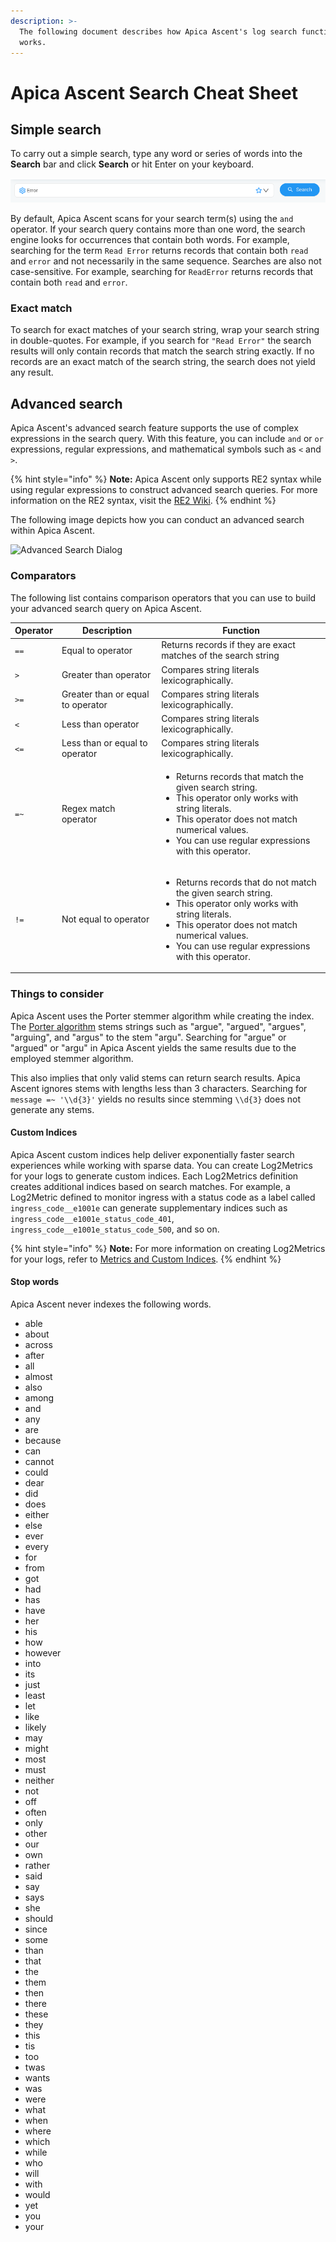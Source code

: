 ```yaml
---
description: >-
  The following document describes how Apica Ascent's log search functionality
  works.
---
```


# Apica Ascent Search Cheat Sheet

## Simple search

To carry out a simple search, type any word or series of words into the **Search** bar and click **Search** or hit Enter on your keyboard.

![Search Bar](<../.gitbook/assets/image (6) (1) (1) (1) (1) (1) (1) (1) (1).png>)

By default, Apica Ascent scans for your search term(s) using the `and` operator. If your search query contains more than one word, the search engine looks for occurrences that contain both words. For example, searching for the term `Read Error` returns records that contain both `read` and `error` and not necessarily in the same sequence. Searches are also not case-sensitive. For example, searching for `ReadError` returns records that contain both `read` and `error`.

### Exact match

To search for exact matches of your search string, wrap your search string in double-quotes. For example, if you search for `"Read Error"` the search results will only contain records that match the search string exactly. If no records are an exact match of the search string, the search does not yield any result.

## Advanced search

Apica Ascent's advanced search feature supports the use of complex expressions in the search query. With this feature, you can include `and` or `or` expressions, regular expressions, and mathematical symbols such as `<` and `>`.

{% hint style="info" %}
**Note:** Apica Ascent only supports RE2 syntax while using regular expressions to construct advanced search queries. For more information on the RE2 syntax, visit the [RE2 Wiki](https://github.com/google/re2/wiki/Syntax).
{% endhint %}

The following image depicts how you can conduct an advanced search within Apica Ascent.

![Advanced Search Dialog](../.gitbook/assets/advanced-search-2022-01-25_17-40-46.png)

### Comparators

The following list contains comparison operators that you can use to build your advanced search query on Apica Ascent.

| Operator | Description                       | Function                                                                                                                                                                                                                                               |
| -------- | --------------------------------- | ------------------------------------------------------------------------------------------------------------------------------------------------------------------------------------------------------------------------------------------------------ |
| `==`     | Equal to operator                 | Returns records if they are exact matches of the search string                                                                                                                                                                                         |
| `>`      | Greater than operator             | Compares string literals lexicographically.                                                                                                                                                                                                            |
| `>=`     | Greater than or equal to operator | Compares string literals lexicographically.                                                                                                                                                                                                            |
| `<`      | Less than operator                | Compares string literals lexicographically.                                                                                                                                                                                                            |
| `<=`     | Less than or equal to operator    | Compares string literals lexicographically.                                                                                                                                                                                                            |
| `=~`     | Regex match operator              | <ul><li>Returns records that match the given search string.</li><li>This operator only works with string literals.</li><li>This operator does not match numerical values.</li><li>You can use regular expressions with this operator.</li></ul>        |
| `!=`     | Not equal to operator             | <ul><li>Returns records that do not match the given search string.</li><li>This operator only works with string literals.</li><li>This operator does not match numerical values.</li><li>You can use regular expressions with this operator.</li></ul> |

### Things to consider

Apica Ascent uses the Porter stemmer algorithm while creating the index. The [Porter algorithm](https://en.wikipedia.org/wiki/Stemming) stems strings such as "argue", "argued", "argues", "arguing", and "argus" to the stem "argu". Searching for "argue" or "argued" or "argu" in Apica Ascent yields the same results due to the employed stemmer algorithm.

This also implies that only valid stems can return search results. Apica Ascent ignores stems with lengths less than 3 characters. Searching for `message =~ '\\d{3}'` yields no results since stemming `\\d{3}` does not generate any stems.

#### Custom Indices

Apica Ascent custom indices help deliver exponentially faster search experiences while working with sparse data. You can create Log2Metrics for your logs to generate custom indices. Each Log2Metrics definition creates additional indices based on search matches. For example, a Log2Metric defined to monitor ingress with a status code as a label called `ingress_code__e1001e` can generate supplementary indices such as `ingress_code__e1001e_status_code_401`, `ingress_code__e1001e_status_code_500`, and so on.

{% hint style="info" %}
**Note:** For more information on creating Log2Metrics for your logs, refer to [Metrics and Custom Indices](metrics-and-custom-indices.md#creating-a-log-2-metric).
{% endhint %}

#### Stop words

Apica Ascent never indexes the following words.

* able
* about
* across
* after
* all
* almost
* also
* among
* and
* any
* are
* because
* can
* cannot
* could
* dear
* did
* does
* either
* else
* ever
* every
* for
* from
* got
* had
* has
* have
* her
* his
* how
* however
* into
* its
* just
* least
* let
* like
* likely
* may
* might
* most
* must
* neither
* not
* off
* often
* only
* other
* our
* own
* rather
* said
* say
* says
* she
* should
* since
* some
* than
* that
* the
* them
* then
* there
* these
* they
* this
* tis
* too
* twas
* wants
* was
* were
* what
* when
* where
* which
* while
* who
* will
* with
* would
* yet
* you
* your
